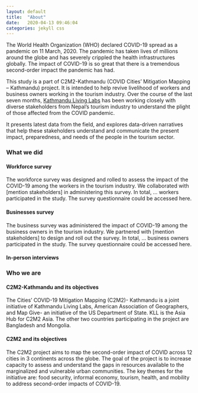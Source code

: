 ```yaml
---
layout: default
title:  "About"
date:   2020-04-13 09:46:04
categories: jekyll css
---
```


The World Health Organization (WHO) declared COVID-19 spread as a pandemic on 11 March, 2020. The pandemic has taken lives of millions around the globe and has severely crippled the health infrastructures globally. The impact of COVID-19 is so great that there is a tremendous second-order impact the pandemic has had.

This study is a part of C2M2-Kathmandu (COVID Cities’ Mitigation Mapping – Kathmandu) project. It is intended to help revive livelihood of workers and business owners working in the tourism industry. Over the course of the last seven months, [Kathmandu Living Labs](http://kathmandulivinglabs.org) has been working closely with diverse stakeholders from Nepal’s tourism industry to understand the plight of those affected from the COVID pandemic.

It presents latest data from the field, and explores data-driven narratives that help these stakeholders understand and communicate the present impact, preparedness, and needs of the people in the tourism sector.



### What we did
#### Workforce survey 

The workforce survey was designed and rolled to assess the impact of the COVID-19 among the workers in the tourism industry. We collaborated with [mention stakeholders] in administering this survey. In total, … workers participated in the study. The survey questionnaire could be accessed here. 

#### Businesses survey 
The business survey was administered the impact of COVID-19 among the business owners in the tourism industry. We partnered with [mention stakeholders] to design and roll out the survey. In total, … business owners participated in the study. The survey questionnaire could be accessed here. 

#### In-person interviews 

### Who we are

#### C2M2-Kathmandu and its objectives 

The Cities’ COVID-19 Mitigation Mapping (C2M2)- Kathmandu is a joint initiative of Kathmandu Living Labs, American Association of Geographers, and Map Give- an initiative of the US Department of State. KLL is the Asia Hub for C2M2 Asia. The other two countries participating in the project are Bangladesh and Mongolia. 


#### C2M2 and its objectives 

The C2M2 project aims to map the second-order impact of COVID across 12 cities in 3 continents across the globe. The goal of the project is to increase capacity to assess and understand the gaps in resources available to the marginalized and vulnerable urban communities. The key themes for the initiative are: food security, informal economy, tourism, health, and mobility to address second-order impacts of COVID-19.